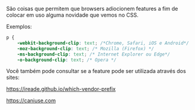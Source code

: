 São coisas que permitem que browsers adiocionem features a fim de colocar em uso alguma novidade que vemos no CSS.

Exemplos:
```css
p {
	-webkit-background-clip: text; /*Chrome, Safari, iOS e Android*/
	-moz-background-clip: text; /* Mozilla (Firefox) */
	-ms-background-clip: text; /* Internet Explorer ou Edge*/
	-o-background-clip: text; /* Opera */
```
Você também pode consultar se a feature pode ser utilizada através dos sites:

https://ireade.github.io/which-vendor-prefix

https://caniuse.com